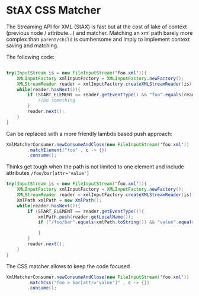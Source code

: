 StAX CSS Matcher
==================

The Streaming API for XML (StAX) is fast but at the cost of lake of context (previous node / attribute...) and matcher. 
Matching an xml path barely more complex than `parent/child` is cumbersome and imply to implement context saving and matching. 


The following code:

```java

try(InputStream is = new FileInputStream('foo.xml')){
    XMLInputFactory xmlInputFactory = XMLInputFactory.newFactory();
    XMLStreamReader reader = xmlInputFactory.createXMLStreamReader(is);
    while(reader.hasNext()){
        if (START_ELEMENT == reader.getEventType() && "foo".equals(reader.getLocalName())){
            //Do something
        }
        reader.next();
    }
}
```

Can be replaced with a more friendly lambda based push approach:

```java
XmlMatcherConsumer.newConsumeAndClose(new FileInputStream('foo.xml'))
        .matchElement("foo" , c -> {})
        .consume();
```



Thinks get tough when the path is not limited to one element and include attributes `/foo/bar[attr='value']`


```java
try(InputStream is = new FileInputStream('foo.xml')){
    XMLInputFactory xmlInputFactory = XMLInputFactory.newFactory();
    XMLStreamReader reader = xmlInputFactory.createXMLStreamReader(is);
    XmlPath xmlPath = new XmlPath();
    while(reader.hasNext()){
        if (START_ELEMENT == reader.getEventType()){
            xmlPath.push(reader.getLocalName());
            if ("/foo/bar".equals(xmlPath.toString()) && "value".equals(reader.getAttributeValue(null, "attr"))) {

            }
        }
        reader.next();
    }
}
```

The CSS matcher allows to keep the code focused 

```java
XmlMatcherConsumer.newConsumeAndClose(new FileInputStream('foo.xml'))
        .matchCss("foo > bar[attr='value']" , c -> {})
        .consume();
```
